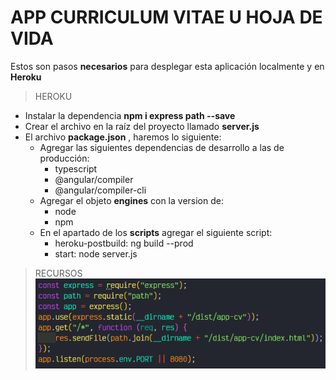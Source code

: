 <!-- # AppCv

This project was generated with [Angular CLI](https://github.com/angular/angular-cli) version 13.3.5.

## Development server

Run `ng serve` for a dev server. Navigate to `http://localhost:4200/`. The application will automatically reload if you change any of the source files.

## Code scaffolding

Run `ng generate component component-name` to generate a new component. You can also use `ng generate directive|pipe|service|class|guard|interface|enum|module`.

## Build

Run `ng build` to build the project. The build artifacts will be stored in the `dist/` directory.

## Running unit tests

Run `ng test` to execute the unit tests via [Karma](https://karma-runner.github.io).

## Running end-to-end tests

Run `ng e2e` to execute the end-to-end tests via a platform of your choice. To use this command, you need to first add a package that implements end-to-end testing capabilities.

## Further help

To get more help on the Angular CLI use `ng help` or go check out the [Angular CLI Overview and Command Reference](https://angular.io/cli) page.
 -->

#   APP CURRICULUM VITAE  U  HOJA DE VIDA
Estos son pasos **necesarios** para desplegar esta aplicación localmente y en **Heroku**
>    HEROKU
-   Instalar la dependencia **npm i express path --save**
-   Crear el archivo en la raíz del proyecto llamado **server.js**
-   El archivo **package.json** , haremos lo siguiente: 
    -   Agregar las siguientes dependencias de desarrollo a las de producción:
        -   typescript
        -   @angular/compiler
        -   @angular/compiler-cli
    -   Agregar el objeto **engines** con la version de:
        -   node
        -   npm
    -   En el apartado de los **scripts** agregar el siguiente script:
        -   heroku-postbuild: ng build --prod
        -   start: node server.js

>   RECURSOS
![server.js](/src/assets/documentation/server.png)
